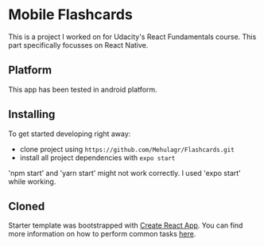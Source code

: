 # Mobile Flashcards
This is a project I worked on for Udacity's React Fundamentals course. This part specifically focusses on React Native.

## Platform
This app has been tested in android platform.

## Installing
To get started developing right away:

* clone project using `https://github.com/Mehulagr/Flashcards.git`
* install all project dependencies with `expo start`

'npm start' and 'yarn start' might not work correctly. I used 'expo start' while working.

## Cloned
Starter template was bootstrapped with [Create React App](https://github.com/facebookincubator/create-react-app). You can find more information on how to perform common tasks [here](https://github.com/facebookincubator/create-react-app/blob/master/packages/react-scripts/template/README.md).
